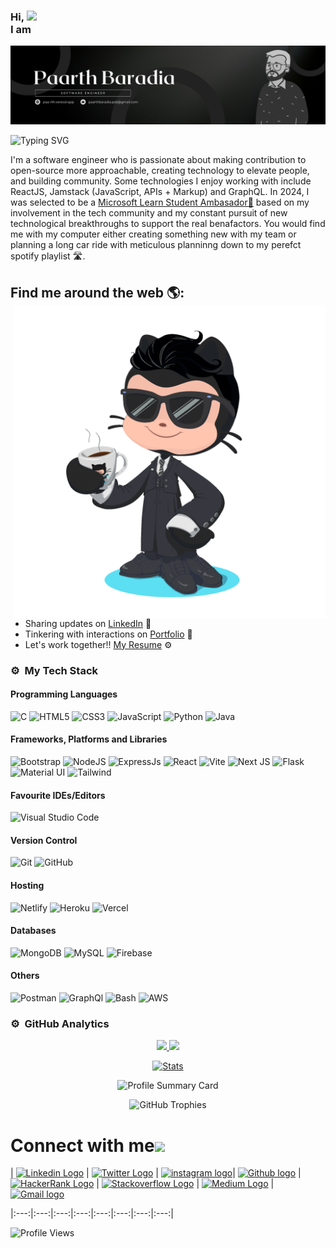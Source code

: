 <h3>Hi, <img src="https://github.com/TheDudeThatCode/TheDudeThatCode/blob/master/Assets/Hi.gif" width="29px"><br>I am</h3>

<img src="https://raw.githubusercontent.com/paa-rth/paa-rth/master/gh-header-image-cropped.png" alt="banner that says Paarth Baradia - software engineer, content creator and community organizer alongside a cartoon illustration of Paarth">

![Typing SVG](https://readme-typing-svg.herokuapp.com?font=comfortaa&color=ffffff&size=24&width=500&lines=🚀MERN-Stack+Developer;📦Web-3+Enthusiast;🎤Public+Speaker;👋Fancy+seeing+you+here...)

I'm a software engineer who is passionate about making contribution to open-source more approachable, creating technology to elevate people, and building community. Some technologies I enjoy working with include ReactJS, Jamstack (JavaScript, APIs + Markup) and GraphQL. In 2024, I was selected to be a <a href="https://mvp.microsoft.com/en-US/studentambassadors/profile/">Microsoft Learn Student Ambasador🌟</a> based on my involvement in the tech community and my constant pursuit of new technological breakthroughs to support the real benafactors.
You would find me with my computer either creating something new with my team or planning a long car ride with meticulous planninng down to my perefct spotify playlist 🛣️.

## Find me around the web 🌎: <a href="https://github.com/sponsors/paa-rth"><img align="right" width="500" height="500" src="https://github.com/paa-rth/paa-rth/blob/main/octopaarth/octopaarth-mod.gif?raw=true"></a>
- Sharing updates on <a href="https://www.linkedin.com/in/paarth-baradia/">LinkedIn</a> 💼
- Tinkering with interactions on <a href="https://paa-rth.vercel.app">Portfolio</a> 🏓
- Let's work together!! <a href="https://paa-rth.vercel.app">My Resume</a> ⚙️


### ⚙️ &nbsp;My Tech Stack
#### Programming Languages 

![C](https://skillicons.dev/icons?i=c)
![HTML5](https://skillicons.dev/icons?i=html)
![CSS3](https://skillicons.dev/icons?i=css)
![JavaScript](https://skillicons.dev/icons?i=js)
![Python](https://skillicons.dev/icons?i=python)
![Java](https://skillicons.dev/icons?i=java)

#### Frameworks, Platforms and Libraries

![Bootstrap](https://skillicons.dev/icons?i=bootstrap)
![NodeJS](https://skillicons.dev/icons?i=nodejs)
![ExpressJs](https://skillicons.dev/icons?i=express)
![React](https://skillicons.dev/icons?i=react)
![Vite](https://skillicons.dev/icons?i=vite)
![Next JS](https://skillicons.dev/icons?i=nextjs)
![Flask](https://skillicons.dev/icons?i=flask)
![Material UI](https://skillicons.dev/icons?i=materialui)
![Tailwind](https://skillicons.dev/icons?i=tailwind)


#### Favourite IDEs/Editors

![Visual Studio Code](https://skillicons.dev/icons?i=vscode)


#### Version Control

![Git](https://skillicons.dev/icons?i=git)
![GitHub](https://skillicons.dev/icons?i=github)

#### Hosting

![Netlify](https://skillicons.dev/icons?i=netlify)
![Heroku](https://skillicons.dev/icons?i=heroku)
![Vercel](https://skillicons.dev/icons?i=vercel)

#### Databases

![MongoDB](https://skillicons.dev/icons?i=mongodb)
![MySQL](https://skillicons.dev/icons?i=mysql)
![Firebase](https://skillicons.dev/icons?i=firebase)

#### Others

![Postman](https://skillicons.dev/icons?i=postman)
![GraphQl](https://skillicons.dev/icons?i=graphql)
![Bash](https://skillicons.dev/icons?i=bash)
![AWS](https://skillicons.dev/icons?i=aws)



### ⚙️ &nbsp;GitHub Analytics

<p align="center">
  <a href="https://github.com/paa-rth">
    <img height="180em" src="https://github-readme-stats-eight-theta.vercel.app/api?username=paa-rth&show_icons=true&theme=algolia&include_all_commits=true&count_private=true"/>
    <img height="180em" src="https://github-readme-stats-eight-theta.vercel.app/api/top-langs/?username=paa-rth&layout=compact&langs_count=8&theme=algolia"/>
  </a>
</p>

<p align="center">
    <!-- Stats Card -->
    <a href="https://github.com/paa-rth">
        <img src="https://github-stats-alpha.vercel.app/api/?username=paa-rth&cc=333333&tc=ffffff&ic=4B8BDA" alt="Stats" />
    </a>
</p>


<p align="center">
    <!-- Profile Summary Card -->
    <img src="https://github-profile-summary-cards.vercel.app/api/cards/profile-details?username=paa-rth&theme=algolia" alt="Profile Summary Card" />
</p>

<p align="center">
    <!-- Trophy Stats -->
    <img src="https://github-profile-trophy.vercel.app/?username=paa-rth&theme=tokyonight" alt="GitHub Trophies" />
</p>


# Connect with me<img src="https://github.com/TheDudeThatCode/TheDudeThatCode/blob/master/Assets/Handshake.gif" height="32px">


| [<img src="https://github.com/TheDudeThatCode/TheDudeThatCode/blob/master/Assets/Linkedin.svg" alt="Linkedin Logo" width="32">](https://in.linkedin.com/in/paa-rth) | [<img src="https://github.com/TheDudeThatCode/TheDudeThatCode/blob/master/Assets/Twitter.svg" alt="Twitter Logo" width="32">](https://twitter.com/) | [<img src="https://github.com/TheDudeThatCode/TheDudeThatCode/blob/master/Assets/Instagram.svg" alt="instagram logo" width="32">](https://www.instagram.com/paarth._._/)| [<img src="https://cdn.svgporn.com/logos/github-icon.svg" alt="Github logo" width="34">](https://github.com/paa-rth) | [<img src="https://github.com/TheDudeThatCode/TheDudeThatCode/blob/master/Assets/HackerRank.svg" alt="HackerRank Logo" width="30">](https://www.hackerrank.com/) | [<img src="https://cdn.svgporn.com/logos/stackoverflow-icon.svg" alt="Stackoverflow Logo" width="28">](https://stackoverflow.com/) | [<img src="https://cdn.svgporn.com/logos/medium.svg" alt="Medium Logo" width="30">](https://medium.com) | [<img src="https://github.com/TheDudeThatCode/TheDudeThatCode/blob/master/Assets/Gmail.svg" alt="Gmail logo" height="32">](mailto:paarthbaradia.psb@gmail.com)

|:---:|:---:|:---:|:---:|:---:|:---:|:---:|:---:|

![Profile Views](https://komarev.com/ghpvc/?username=paa-rth&color=blue&style=flat&label=Profile+Views&base=1000)

